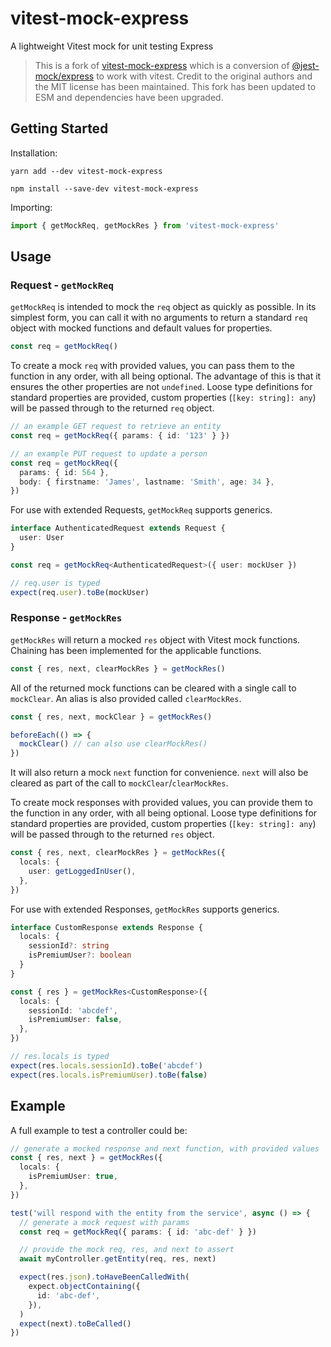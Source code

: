 # vitest-mock-express

A lightweight Vitest mock for unit testing Express

> This is a fork of [vitest-mock-express](https://github.com/eagleera/vitest-mock-express) which is a conversion of [@jest-mock/express](https://github.com/bikk-uk/jest-mock-express) to work with vitest. Credit to the original authors and the MIT license has been maintained. This fork has been updated to ESM and dependencies have been upgraded.

## Getting Started

Installation:

`yarn add --dev vitest-mock-express`

`npm install --save-dev vitest-mock-express`

Importing:

```typescript
import { getMockReq, getMockRes } from 'vitest-mock-express'
```

## Usage

### Request - `getMockReq`

`getMockReq` is intended to mock the `req` object as quickly as possible. In its simplest form, you can call it with no arguments to return a standard `req` object with mocked functions and default values for properties.

```typescript
const req = getMockReq()
```

To create a mock `req` with provided values, you can pass them to the function in any order, with all being optional. The advantage of this is that it ensures the other properties are not `undefined`. Loose type definitions for standard properties are provided, custom properties (`[key: string]: any`) will be passed through to the returned `req` object.

```typescript
// an example GET request to retrieve an entity
const req = getMockReq({ params: { id: '123' } })
```

```typescript
// an example PUT request to update a person
const req = getMockReq({
  params: { id: 564 },
  body: { firstname: 'James', lastname: 'Smith', age: 34 },
})
```

For use with extended Requests, `getMockReq` supports generics.

```typescript
interface AuthenticatedRequest extends Request {
  user: User
}

const req = getMockReq<AuthenticatedRequest>({ user: mockUser })

// req.user is typed
expect(req.user).toBe(mockUser)
```

### Response - `getMockRes`

`getMockRes` will return a mocked `res` object with Vitest mock functions. Chaining has been implemented for the applicable functions.

```typescript
const { res, next, clearMockRes } = getMockRes()
```

All of the returned mock functions can be cleared with a single call to `mockClear`. An alias is also provided called `clearMockRes`.

```typescript
const { res, next, mockClear } = getMockRes()

beforeEach(() => {
  mockClear() // can also use clearMockRes()
})
```

It will also return a mock `next` function for convenience. `next` will also be cleared as part of the call to `mockClear`/`clearMockRes`.

To create mock responses with provided values, you can provide them to the function in any order, with all being optional. Loose type definitions for standard properties are provided, custom properties (`[key: string]: any`) will be passed through to the returned `res` object.

```typescript
const { res, next, clearMockRes } = getMockRes({
  locals: {
    user: getLoggedInUser(),
  },
})
```

For use with extended Responses, `getMockRes` supports generics.

```typescript
interface CustomResponse extends Response {
  locals: {
    sessionId?: string
    isPremiumUser?: boolean
  }
}

const { res } = getMockRes<CustomResponse>({
  locals: {
    sessionId: 'abcdef',
    isPremiumUser: false,
  },
})

// res.locals is typed
expect(res.locals.sessionId).toBe('abcdef')
expect(res.locals.isPremiumUser).toBe(false)
```

## Example

A full example to test a controller could be:

```typescript
// generate a mocked response and next function, with provided values
const { res, next } = getMockRes({
  locals: {
    isPremiumUser: true,
  },
})

test('will respond with the entity from the service', async () => {
  // generate a mock request with params
  const req = getMockReq({ params: { id: 'abc-def' } })

  // provide the mock req, res, and next to assert
  await myController.getEntity(req, res, next)

  expect(res.json).toHaveBeenCalledWith(
    expect.objectContaining({
      id: 'abc-def',
    }),
  )
  expect(next).toBeCalled()
})
```

